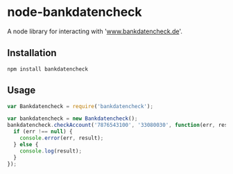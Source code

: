 node-bankdatencheck
===================

A node library for interacting with 'www.bankdatencheck.de'.

## Installation
```
npm install bankdatencheck
```

## Usage
```js
var Bankdatencheck = require('bankdatencheck');

var bankdatencheck = new Bankdatencheck();
bankdatencheck.checkAccount('7876543100', '33080030', function(err, result) {
  if (err !== null) {
    console.error(err, result);
  } else {
    console.log(result);
  }
});
```
